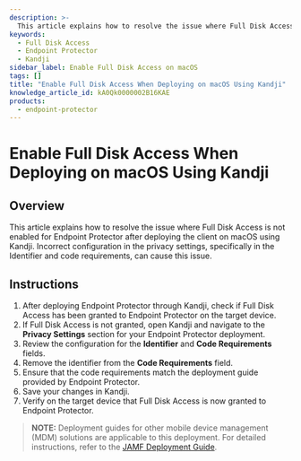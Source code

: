 ```yaml
---
description: >-
  This article explains how to resolve the issue where Full Disk Access is not enabled for Endpoint Protector after deploying the client on macOS using Kandji.
keywords:
  - Full Disk Access
  - Endpoint Protector
  - Kandji
sidebar_label: Enable Full Disk Access on macOS
tags: []
title: "Enable Full Disk Access When Deploying on macOS Using Kandji"
knowledge_article_id: kA0Qk0000002B16KAE
products:
  - endpoint-protector
---
```


# Enable Full Disk Access When Deploying on macOS Using Kandji

## Overview

This article explains how to resolve the issue where Full Disk Access is not enabled for Endpoint Protector after deploying the client on macOS using Kandji. Incorrect configuration in the privacy settings, specifically in the Identifier and code requirements, can cause this issue.

## Instructions

1. After deploying Endpoint Protector through Kandji, check if Full Disk Access has been granted to Endpoint Protector on the target device.
2. If Full Disk Access is not granted, open Kandji and navigate to the **Privacy Settings** section for your Endpoint Protector deployment.
3. Review the configuration for the **Identifier** and **Code Requirements** fields.
4. Remove the identifier from the **Code Requirements** field.
5. Ensure that the code requirements match the deployment guide provided by Endpoint Protector.
6. Save your changes in Kandji.
7. Verify on the target device that Full Disk Access is now granted to Endpoint Protector.

> **NOTE:** Deployment guides for other mobile device management (MDM) solutions are applicable to this deployment. For detailed instructions, refer to the [JAMF Deployment Guide](https://docs.netwrix.com/docs/endpointprotector/5_9_4_2/install/jamf/overview).